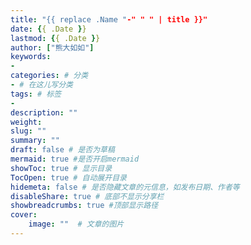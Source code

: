 ```yaml
---
title: "{{ replace .Name "-" " " | title }}"
date: {{ .Date }}
lastmod: {{ .Date }}
author: ["熊大如如"]
keywords: 
- 
categories: # 分类
- # 在这儿写分类
tags: # 标签
-
description: ""
weight:
slug: ""
summary: ""
draft: false # 是否为草稿
mermaid: true #是否开启mermaid
showToc: true # 显示目录
TocOpen: true # 自动展开目录
hidemeta: false # 是否隐藏文章的元信息，如发布日期、作者等
disableShare: true # 底部不显示分享栏
showbreadcrumbs: true #顶部显示路径
cover:
    image: ""  # 文章的图片
---
```

